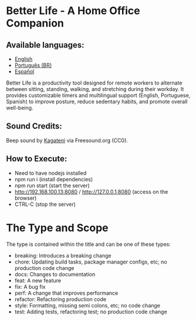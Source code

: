 # Better Life - A Home Office Companion

## Available languages:

- [English](README.en.md)
- [Português (BR)](README.pt-br.md)
- [Español](README.es.md)

Better Life is a productivity tool designed for remote workers to alternate between sitting, standing, walking, and stretching during their workday. It provides customizable timers and multilingual support (English, Portuguese, Spanish) to improve posture, reduce sedentary habits, and promote overall well-being.

## Sound Credits:

Beep sound by [Kagateni](https://freesound.org/people/Kagateni/sounds/404358/) via Freesound.org (CC0).


## How to Execute:

- Need to have nodejs installed
- npm run i (install dependencies)
- npm run start (start the server)
- http://192.168.100.13:8080 / http://127.0.0.1:8080 (access on the browser)
- CTRL-C (stop the server)

# The Type and Scope
The type is contained within the title and can be one of these types:

- breaking: Introduces a breaking change
- chore: Updating build tasks, package manager configs, etc; no production code change
- docs: Changes to documentation
- feat: A new feature
- fix: A bug fix
- perf: A change that improves performance
- refactor: Refactoring production code
- style: Formatting, missing semi colons, etc; no code change
- test: Adding tests, refactoring test; no production code change